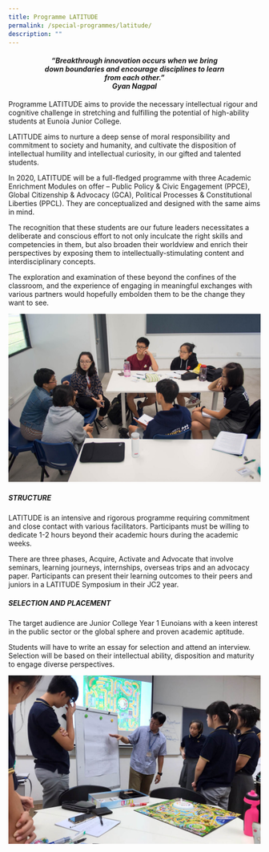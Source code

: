 ```yaml
---
title: Programme LATITUDE
permalink: /special-programmes/latitude/
description: ""
---
```

<center><h4><em>“Breakthrough innovation occurs when we bring<br>down boundaries and encourage disciplines to learn<br>from each other.”  <br><b>Gyan Nagpal</b></em></h4></center>

Programme LATITUDE aims to provide the necessary intellectual rigour and cognitive challenge in stretching and fulfilling the potential of high-ability students at Eunoia Junior College.

LATITUDE aims to nurture a deep sense of moral responsibility and commitment to society and humanity, and cultivate the disposition of intellectual humility and intellectual curiosity, in our gifted and talented students.

In 2020, LATITUDE will be a full-fledged programme with three Academic Enrichment Modules on offer – Public Policy & Civic Engagement (PPCE), Global Citizenship & Advocacy (GCA), Political Processes & Constitutional Liberties (PPCL). They are conceptualized and designed with the same aims in mind.

The recognition that these students are our future leaders necessitates a deliberate and conscious effort to not only inculcate the right skills and competencies in them, but also broaden their worldview and enrich their perspectives by exposing them to intellectually-stimulating content and interdisciplinary concepts.

The exploration and examination of these beyond the confines of the classroom, and the experience of engaging in meaningful exchanges with various partners would hopefully embolden them to be the change they want to see.

![](/images/Latitude-1.jpeg)

##### STRUCTURE

LATITUDE is an intensive and rigorous programme requiring commitment and close contact with various facilitators. Participants must be willing to dedicate 1-2 hours beyond their academic hours during the academic weeks.

There are three phases, Acquire, Activate and Advocate that involve seminars, learning journeys, internships, overseas trips and an advocacy paper. Participants can present their learning outcomes to their peers and juniors in a LATITUDE Symposium in their JC2 year.

##### SELECTION AND PLACEMENT

The target audience are Junior College Year 1 Eunoians with a keen interest in the public sector or the global sphere and proven academic aptitude.

Students will have to write an essay for selection and attend an interview. Selection will be based on their intellectual ability, disposition and maturity to engage diverse perspectives.

![](/images/Latitude-2.jpeg)
